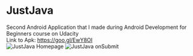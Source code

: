 # JustJava
Second Android Application that I made during Android Development for Beginners course on Udacity  
Link to Apk: https://goo.gl/EwY8OI  
![JustJava Homepage](https://cloud.githubusercontent.com/assets/3167278/10827336/46edb4f4-7e94-11e5-996f-4dde0d4a777b.png=5*7)
![JustJava onSubmit](https://cloud.githubusercontent.com/assets/3167278/10827338/4aa4c70e-7e94-11e5-9870-531a40452491.png=5*7)
